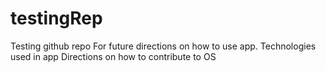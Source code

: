# testingRep
Testing github repo
For future directions on how to use app.
Technologies used in app
Directions on how to contribute to OS
